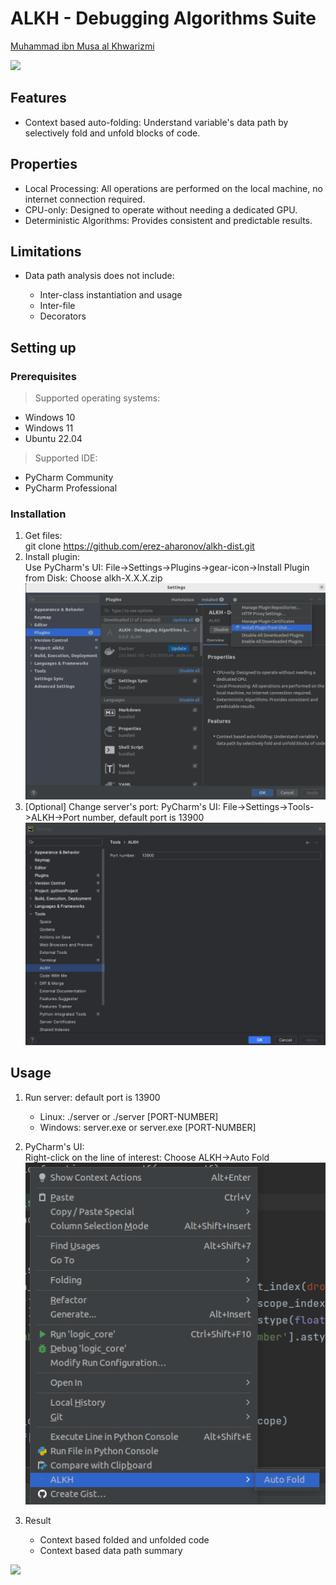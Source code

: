 # ALKH - Debugging Algorithms Suite
[Muhammad ibn Musa al Khwarizmi](https://en.wikipedia.org/wiki/Al-Khwarizmi)

![](https://github.com/erez-aharonov/alkh-dist/blob/main/readme_files/auto-fold.gif?raw=true)
<h2>Features</h2>
<ul>
    <li>Context based auto-folding: Understand variable's data path by selectively fold and unfold blocks of code.</li>
</ul>
<h2>Properties</h2>
<ul>
<li>Local Processing: All operations are performed on the local machine, no internet connection required.</li>
    <li>CPU-only: Designed to operate without needing a dedicated GPU.</li>  
    <li>Deterministic Algorithms: Provides consistent and predictable results.</li>
</ul>
<h2>Limitations</h2>
<ul>
    <li>Data path analysis does not include:</li>
        <ul>
            <li>Inter-class instantiation and usage</li>
            <li>Inter-file</li>
            <li>Decorators</li>
        </ul>    
</ul>

## Setting up
### Prerequisites 
> Supported operating systems:
<ul>
    <li>Windows 10</li>
    <li>Windows 11</li>
    <li>Ubuntu 22.04</li>
</ul>

> Supported IDE:
<ul>
    <li>PyCharm Community</li>
    <li>PyCharm Professional</li>
</ul>

### Installation
1. Get files: <br> 
git clone https://github.com/erez-aharonov/alkh-dist.git
2. Install plugin: 
<br>Use PyCharm's UI: File->Settings->Plugins->gear-icon->Install Plugin from Disk: Choose alkh-X.X.X.zip
![](https://github.com/erez-aharonov/alkh-dist/blob/main/readme_files/pycharm_installation.png?raw=true)
3. [Optional] Change server's port: PyCharm's UI: File->Settings->Tools->ALKH->Port number, default port is 13900
![](https://github.com/erez-aharonov/alkh-dist/blob/main/readme_files/port_setting.png?raw=true)

## Usage
1. Run server: default port is 13900
    <ul>
        <li>Linux: ./server or ./server [PORT-NUMBER]</li>
        <li>Windows: server.exe or server.exe [PORT-NUMBER]</li>
    </ul>

2. PyCharm's UI:<br>
Right-click on the line of interest: Choose ALKH->Auto Fold
![](https://github.com/erez-aharonov/alkh-dist/blob/main/readme_files/auto-fold.png?raw=true)
3. Result
    <ul>
        <li>Context based folded and unfolded code</li>
        <li>Context based data path summary</li>
    </ul>
![](https://github.com/erez-aharonov/alkh-dist/blob/main/readme_files/auto-fold.gif?raw=true)

